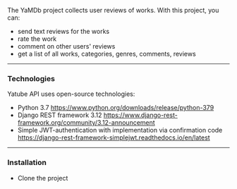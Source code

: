 The YaMDb project collects user reviews of works. 
With this project, you can:
- send text reviews for the works 
- rate the work
- comment on other users' reviews
- get a list of all works, categories, genres, comments, reviews
***
### Technologies
Yatube API uses open-source technologies:
- Python 3.7 https://www.python.org/downloads/release/python-379 
- Django REST framework 3.12 https://www.django-rest-framework.org/community/3.12-announcement 
- Simple JWT-authentication with implementation via confirmation code https://django-rest-framework-simplejwt.readthedocs.io/en/latest 
***
### Installation
- Clone the project
